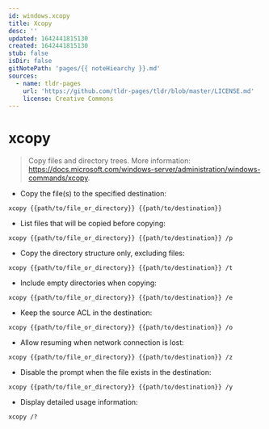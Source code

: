 ```yaml
---
id: windows.xcopy
title: Xcopy
desc: ''
updated: 1642441815130
created: 1642441815130
stub: false
isDir: false
gitNotePath: 'pages/{{ noteHiearchy }}.md'
sources:
  - name: tldr-pages
    url: 'https://github.com/tldr-pages/tldr/blob/master/LICENSE.md'
    license: Creative Commons
---
```

# xcopy

> Copy files and directory trees.
> More information: <https://docs.microsoft.com/windows-server/administration/windows-commands/xcopy>.

- Copy the file(s) to the specified destination:

`xcopy {{path/to/file_or_directory}} {{path/to/destination}}`

- List files that will be copied before copying:

`xcopy {{path/to/file_or_directory}} {{path/to/destination}} /p`

- Copy the directory structure only, excluding files:

`xcopy {{path/to/file_or_directory}} {{path/to/destination}} /t`

- Include empty directories when copying:

`xcopy {{path/to/file_or_directory}} {{path/to/destination}} /e`

- Keep the source ACL in the destination:

`xcopy {{path/to/file_or_directory}} {{path/to/destination}} /o`

- Allow resuming when network connection is lost:

`xcopy {{path/to/file_or_directory}} {{path/to/destination}} /z`

- Disable the prompt when the file exists in the destination:

`xcopy {{path/to/file_or_directory}} {{path/to/destination}} /y`

- Display detailed usage information:

`xcopy /?`

